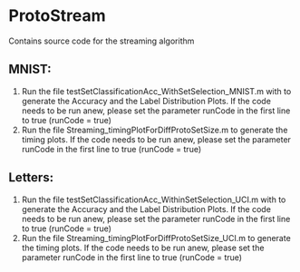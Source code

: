 # ProtoStream
Contains source code for the streaming algorithm

MNIST:
------
1. Run the file testSetClassificationAcc_WithSetSelection_MNIST.m with to generate the Accuracy and the Label Distribution Plots. If the code needs to be run anew, please set the parameter runCode in the first line to true (runCode = true) 
2. Run the file Streaming_timingPlotForDiffProtoSetSize.m to generate the timing plots. If the code needs to be run anew, please set the parameter runCode in the first line to true (runCode = true) 

Letters:
-------
1. Run the file testSetClassificationAcc_WithinSetSelection_UCI.m with to generate the Accuracy and the Label Distribution Plots. If the code needs to be run anew, please set the parameter runCode in the first line to true (runCode = true) 
2. Run the file Streaming_timingPlotForDiffProtoSetSize_UCI.m to generate the timing plots. If the code needs to be run anew, please set the parameter runCode in the first line to true (runCode = true) 
